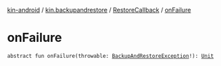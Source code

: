 [kin-android](../../index.md) / [kin.backupandrestore](../index.md) / [RestoreCallback](index.md) / [onFailure](./on-failure.md)

# onFailure

`abstract fun onFailure(throwable: `[`BackupAndRestoreException`](../../kin.backupandrestore.exception/-backup-and-restore-exception/index.md)`!): `[`Unit`](https://kotlinlang.org/api/latest/jvm/stdlib/kotlin/-unit/index.html)